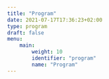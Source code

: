 ```yaml
---
title: "Program"
date: 2021-07-17T17:36:23+02:00
type: program
draft: false
menu:
    main:
        weight: 10
        identifier: "program"
        name: "Program"
---
```

